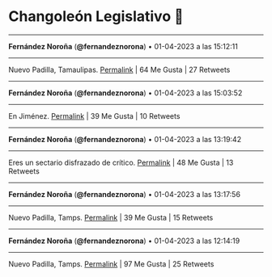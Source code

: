# Changoleón Legislativo 🙈
*****
**Fernández Noroña** (**@fernandeznorona**) • 01-04-2023 a las 15:12:11
*****
Nuevo Padilla, Tamaulipas.
[Permalink](https://twitter.com/fernandeznorona/status/1642303877583175683) | 64 Me Gusta | 27 Retweets
*****
**Fernández Noroña** (**@fernandeznorona**) • 01-04-2023 a las 15:03:52
*****
En Jiménez.
[Permalink](https://twitter.com/fernandeznorona/status/1642301782280880128) | 39 Me Gusta | 10 Retweets
*****
**Fernández Noroña** (**@fernandeznorona**) • 01-04-2023 a las 13:19:42
*****
Eres un sectario disfrazado de crítico.
[Permalink](https://twitter.com/fernandeznorona/status/1642275569562796037) | 48 Me Gusta | 13 Retweets
*****
**Fernández Noroña** (**@fernandeznorona**) • 01-04-2023 a las 13:17:56
*****
Nuevo Padilla, Tamps.
[Permalink](https://twitter.com/fernandeznorona/status/1642275123741818880) | 39 Me Gusta | 15 Retweets
*****
**Fernández Noroña** (**@fernandeznorona**) • 01-04-2023 a las 12:14:19
*****
Nuevo Padilla, Tamps.
[Permalink](https://twitter.com/fernandeznorona/status/1642259114154762241) | 97 Me Gusta | 25 Retweets